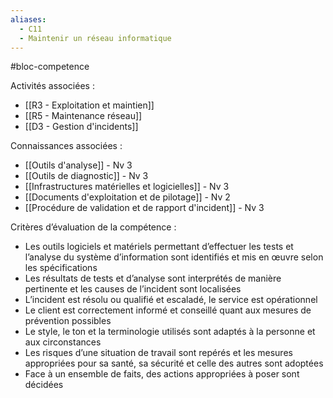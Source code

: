 ```yaml
---
aliases:
  - C11
  - Maintenir un réseau informatique
---
```

#bloc-competence

Activités associées : 
- [[R3 - Exploitation et maintien]]
- [[R5 - Maintenance réseau]]
- [[D3 - Gestion d'incidents]]

Connaissances associées : 
- [[Outils d'analyse]] - Nv 3
- [[Outils de diagnostic]] - Nv 3
- [[Infrastructures matérielles et logicielles]] - Nv 3
- [[Documents d'exploitation et de pilotage]] - Nv 2
- [[Procédure de validation et de rapport d'incident]] - Nv 3

Critères d’évaluation de la compétence :
- Les outils logiciels et matériels permettant d’effectuer les tests et l’analyse du système d’information sont identifiés et mis en œuvre selon les spécifications
- Les résultats de tests et d’analyse sont interprétés de manière pertinente et les causes de l’incident sont localisées 
- L’incident est résolu ou qualifié et escaladé, le service est opérationnel 
- Le client est correctement informé et conseillé quant aux mesures de prévention possibles
- Le style, le ton et la terminologie utilisés sont adaptés à la personne et aux circonstances
- Les risques d’une situation de travail sont repérés et les mesures appropriées pour sa santé, sa sécurité et celle des autres sont adoptées
- Face à un ensemble de faits, des actions appropriées à poser sont décidées